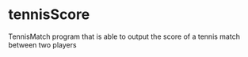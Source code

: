 # tennisScore
TennisMatch program that is able to output the score of a tennis match between two players
